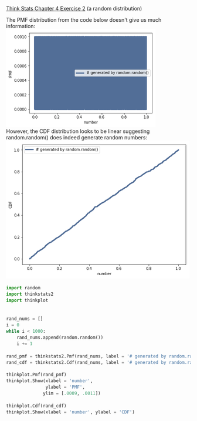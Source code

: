 [Think Stats Chapter 4 Exercise 2](http://greenteapress.com/thinkstats2/html/thinkstats2005.html#toc41) (a random distribution)

The PMF distribution from the code below doesn't give us much information:  
![random.random() PMF](/img/random_pmf.png)  
However, the CDF distribution looks to be linear suggesting random.random() does indeed generate random numbers:  
![random.random() CDF](/img/random_cdf.png)   

```python
import random
import thinkstats2
import thinkplot


rand_nums = []
i = 0
while i < 1000:
    rand_nums.append(random.random())
    i += 1

rand_pmf = thinkstats2.Pmf(rand_nums, label = '# generated by random.random()')
rand_cdf = thinkstats2.Cdf(rand_nums, label = '# generated by random.random()')

thinkplot.Pmf(rand_pmf)
thinkplot.Show(xlabel = 'number', 
               ylabel = 'PMF', 
              ylim = [.0009, .0011])

thinkplot.Cdf(rand_cdf)
thinkplot.Show(xlabel = 'number', ylabel = 'CDF')
```

